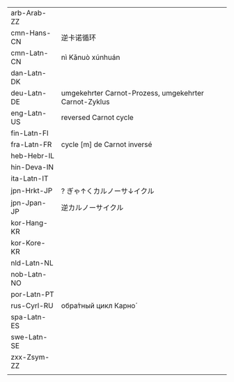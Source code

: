 | | | |
|-|-|-|
| arb-Arab-ZZ |  |  |
| cmn-Hans-CN | 逆卡诺循环 |  |
| cmn-Latn-CN | nì Kǎnuò xúnhuán |  |
| dan-Latn-DK |  |  |
| deu-Latn-DE | umgekehrter Carnot-Prozess, umgekehrter Carnot-Zyklus |  |
| eng-Latn-US | reversed Carnot cycle |  |
| fin-Latn-FI |  |  |
| fra-Latn-FR | cycle [m] de Carnot inversé |  |
| heb-Hebr-IL |  |  |
| hin-Deva-IN |  |  |
| ita-Latn-IT |  |  |
| jpn-Hrkt-JP | ? ぎゃ↑くカルノーサ↓イクル |  |
| jpn-Jpan-JP | 逆カルノーサイクル |  |
| kor-Hang-KR |  |  |
| kor-Kore-KR |  |  |
| nld-Latn-NL |  |  |
| nob-Latn-NO |  |  |
| por-Latn-PT |  |  |
| rus-Cyrl-RU | обра́тный цикл Карно́ |  |
| spa-Latn-ES |  |  |
| swe-Latn-SE |  |  |
| zxx-Zsym-ZZ |  |  |
|  |  |  |
